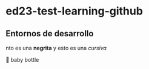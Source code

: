 # ed23-test-learning-github

## Entornos de desarrollo

nto es una **negrita** y esto es una _cursiva_

🍼 baby bottle
